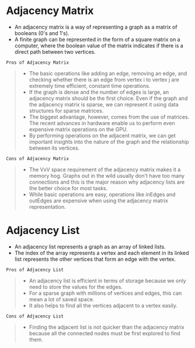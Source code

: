# Adjacency Matrix

- An adjacency matrix is a way of representing a graph as a matrix of booleans (0's and 1's). 
- A finite graph can be represented in the form of a square matrix on a computer, where the boolean value of the matrix indicates if there is a direct path between two vertices.

`Pros of Adjacency Matrix`
> - The basic operations like adding an edge, removing an edge, and checking whether there is an edge from vertex i to vertex j are extremely time efficient, constant time operations.
> - If the graph is dense and the number of edges is large, an adjacency matrix should be the first choice. Even if the graph and the adjacency matrix is sparse, we can represent it using data structures for sparse matrices.
> - The biggest advantage, however, comes from the use of matrices. The recent advances in hardware enable us to perform even expensive matrix operations on the GPU.
> - By performing operations on the adjacent matrix, we can get important insights into the nature of the graph and the relationship between its vertices.

`Cons of Adjacency Matrix`
> - The VxV space requirement of the adjacency matrix makes it a memory hog. Graphs out in the wild usually don't have too many connections and this is the major reason why adjacency lists are the better choice for most tasks.
> - While basic operations are easy, operations like inEdges and outEdges are expensive when using the adjacency matrix representation.

# Adjacency List

- An adjacency list represents a graph as an array of linked lists. 
- The index of the array represents a vertex and each element in its linked list represents the other vertices that form an edge with the vertex.

`Pros of Adjacency List`
> - An adjacency list is efficient in terms of storage because we only need to store the values for the edges. 
> - For a sparse graph with millions of vertices and edges, this can mean a lot of saved space.
> - It also helps to find all the vertices adjacent to a vertex easily.

`Cons of Adjacency List`
> - Finding the adjacent list is not quicker than the adjacency matrix because all the connected nodes must be first explored to find them.
